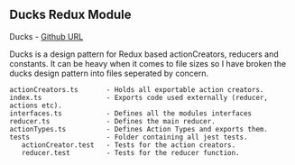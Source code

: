 ## Ducks Redux Module

Ducks - [Github URL](https://github.com/erikras/ducks-modular-redux)

Ducks is a design pattern for Redux based actionCreators, reducers and constants. It can be heavy when it comes to file sizes so I have broken the ducks design pattern into files seperated by concern.

```
actionCreators.ts       - Holds all exportable action creators.
index.ts                - Exports code used externally (reducer, actions etc).
interfaces.ts           - Defines all the modules interfaces
reducer.ts              - Defines the main reducer.
actionTypes.ts          - Defines Action Types and exports them.
tests                   - Folder containing all jest tests.
   actionCreator.test   - Tests for the action creators.
   reducer.test         - Tests for the reducer function.
```
